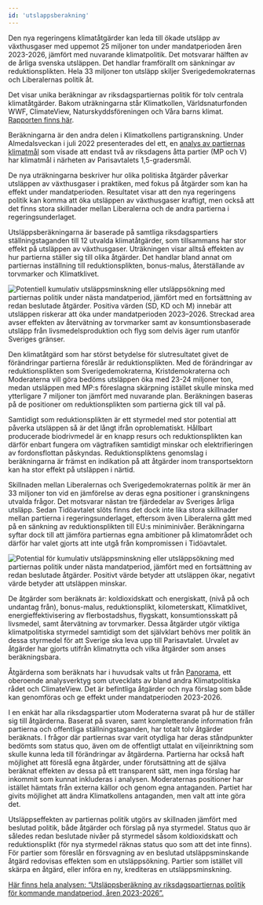 ```yaml
---
id: 'utslappsberakning' 
---
```


Den nya regeringens klimatåtgärder kan leda till ökade utsläpp av växthusgaser med uppemot 25 miljoner ton under mandatperioden åren 2023-2026, jämfört med nuvarande klimatpolitik. Det motsvarar hälften av de årliga svenska utsläppen. Det handlar framförallt om sänkningar av reduktionsplikten. Hela 33 miljoner ton utsläpp skiljer Sverigedemokraternas och Liberalernas politik åt.

Det visar unika beräkningar av riksdagspartiernas politik för tolv centrala klimatåtgärder. Bakom uträkningarna står Klimatkollen, Världsnaturfonden WWF, ClimateView, Naturskyddsföreningen och Våra barns klimat. [Rapporten finns här](/public/documents/utslappsberakningar.pdf).

Beräkningarna är den andra delen i Klimatkollens partigranskning. Under Almedalsveckan i juli 2022 presenterades del ett, en [analys av partiernas klimatmål](/insights/klimatmal) som visade att endast två av riksdagens åtta partier (MP och V) har klimatmål i närheten av Parisavtalets 1,5-gradersmål.

De nya uträkningarna beskriver hur olika politiska åtgärder påverkar utsläppen av växthusgaser i praktiken, med fokus på åtgärder som kan ha effekt under mandatperioden. Resultatet visar att den nya regeringens politik kan komma att öka utsläppen av växthusgaser kraftigt, men också att det finns stora skillnader mellan Liberalerna och de andra partierna i regeringsunderlaget.

Utsläppsberäkningarna är baserade på samtliga riksdagspartiers ställningstaganden till 12 utvalda klimatåtgärder, som tillsammans har stor effekt på utsläppen av växthusgaser. Uträkningen visar alltså effekten av hur partierna ställer sig till olika åtgärder. Det handlar bland annat om partiernas inställning till reduktionsplikten, bonus-malus, återställande av torvmarker och Klimatklivet.

![Potentiell kumulativ utsläppsminskning eller utsläppsökning med partiernas politik under nästa mandatperiod, jämfört med en fortsättning av redan beslutade åtgärder. Positiva värden (SD, KD och M) innebär att utsläppen riskerar att öka under mandatperioden 2023–2026. Streckad area avser effekten av återvätning av torvmarker samt av konsumtionsbaserade utsläpp från livsmedelsproduktion och flyg som delvis äger rum utanför Sveriges gränser.](/public/images/blogImages/totala-utslapp-alla-partier.webp)

Den klimatåtgärd som har störst betydelse för slutresultatet givet de förändringar partierna föreslår är reduktionsplikten. Med de förändringar av reduktionsplikten som Sverigedemokraterna, Kristdemokraterna och Moderaterna vill göra bedöms utsläppen öka med 23-24 miljoner ton, medan utsläppen med MP:s föreslagna skärpning istället skulle minska med ytterligare 7 miljoner ton jämfört med nuvarande plan. Beräkningen baseras på de positioner om reduktionsplikten som partierna gick till val på.

Samtidigt som reduktionsplikten är ett styrmedel med stor potential att påverka utsläppen så är det långt ifrån oproblematiskt. Hållbart producerade biodrivmedel är en knapp resurs och reduktionsplikten kan därför enbart fungera om vägtrafiken samtidigt minskar och elektrifieringen av fordonsflottan påskyndas. Reduktionspliktens genomslag i beräkningarna är främst en indikation på att åtgärder inom transportsektorn kan ha stor effekt på utsläppen i närtid.

Skillnaden mellan Liberalernas och Sverigedemokraternas politik är mer än 33 miljoner ton vid en jämförelse av deras egna positioner i granskningens utvalda frågor. Det motsvarar nästan tre fjärdedelar av Sveriges årliga utsläpp. Sedan Tidöavtalet slöts finns det dock inte lika stora skillnader mellan partierna i regeringsunderlaget, eftersom även Liberalerna gått med på en sänkning av reduktionsplikten till EU:s miniminivåer. Beräkningarna syftar dock till att jämföra partiernas egna ambitioner på klimatområdet och därför har valet gjorts att inte utgå från kompromissen i Tidöavtalet.

![Potential för kumulativ utsläppsminskning eller utsläppsökning med partiernas politik under nästa mandatperiod, jämfört med en fortsättning av redan beslutade åtgärder. Positivt värde betyder att utsläppen ökar, negativt värde betyder att utsläppen minskar.](/public/images/blogImages/utslapp-partiers-politik.webp)

De åtgärder som beräknats är: koldioxidskatt och energiskatt, (nivå på och undantag från), bonus-malus, reduktionsplikt, kilometerskatt, Klimatklivet, energieffektivisering av flerbostadshus, flygskatt, konsumtionsskatt på livsmedel, samt återvätning av torvmarker. Dessa åtgärder utgör viktiga klimatpolitiska styrmedel samtidigt som det självklart behövs mer politik än dessa styrmedel för att Sverige ska leva upp till Parisavtalet. Urvalet av åtgärder har gjorts utifrån klimatnytta och vilka åtgärder som anses beräkningsbara.

Åtgärderna som beräknats har i huvudsak valts ut från [Panorama](https://www.klimatpolitiskaradet.se/panorama/), ett oberoende analysverktyg som utvecklats av bland andra Klimatpolitiska rådet och ClimateView. Det är befintliga åtgärder och nya förslag som både kan genomföras och ge effekt under mandatperioden 2023-2026.

I en enkät har alla riksdagspartier utom Moderaterna svarat på hur de ställer sig till åtgärderna. Baserat på svaren, samt kompletterande information från partierna och offentliga ställningstaganden, har totalt tolv åtgärder beräknats. I frågor där partiernas svar varit otydliga har deras ståndpunkter bedömts som status quo, även om de offentligt uttalat en viljeinriktning som skulle kunna leda till förändringar av åtgärderna. Partierna har också haft möjlighet att föreslå egna åtgärder, under förutsättning att de själva beräknat effekten av dessa på ett transparent sätt, men inga förslag har inkommit som kunnat inkluderas i analysen. Moderaternas positioner har istället hämtats från externa källor och genom egna antaganden. Partiet har givits möjlighet att ändra Klimatkollens antaganden, men valt att inte göra det.

Utsläppseffekten av partiernas politik utgörs av skillnaden jämfört med beslutad politik, både åtgärder och förslag på nya styrmedel. Status quo är således redan beslutade nivåer på styrmedel såsom koldioxidskatt och reduktionsplikt (för nya styrmedel räknas status quo som att det inte finns). För partier som föreslår en försvagning av en beslutad utsläppsminskande åtgärd redovisas effekten som en utsläppsökning. Partier som istället vill skärpa en åtgärd, eller införa en ny, krediteras en utsläppsminskning.

[Här finns hela analysen: “Utsläppsberäkning av riksdagspartiernas politik för kommande mandatperiod, åren 2023-2026”.](/documents/utslappsberakningar.pdf)